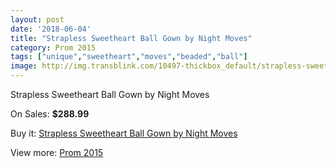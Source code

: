 ```yaml
---
layout: post
date: '2018-06-04'
title: "Strapless Sweetheart Ball Gown by Night Moves"
category: Prom 2015
tags: ["unique","sweetheart","moves","beaded","ball"]
image: http://img.transblink.com/10497-thickbox_default/strapless-sweetheart-ball-gown-by-night-moves.jpg
---
```

Strapless Sweetheart Ball Gown by Night Moves

On Sales: **$288.99**
<a href="https://www.transblink.com/en/prom-2015/3410-strapless-sweetheart-ball-gown-by-night-moves.html"><amp-img layout="responsive" width="600" height="600" src="//img.transblink.com/10497-thickbox_default/strapless-sweetheart-ball-gown-by-night-moves.jpg" alt="Strapless Sweetheart Ball Gown by Night Moves 0" /></a>
<a href="https://www.transblink.com/en/prom-2015/3410-strapless-sweetheart-ball-gown-by-night-moves.html"><amp-img layout="responsive" width="600" height="600" src="//img.transblink.com/10499-thickbox_default/strapless-sweetheart-ball-gown-by-night-moves.jpg" alt="Strapless Sweetheart Ball Gown by Night Moves 1" /></a>
<a href="https://www.transblink.com/en/prom-2015/3410-strapless-sweetheart-ball-gown-by-night-moves.html"><amp-img layout="responsive" width="600" height="600" src="//img.transblink.com/10498-thickbox_default/strapless-sweetheart-ball-gown-by-night-moves.jpg" alt="Strapless Sweetheart Ball Gown by Night Moves 2" /></a>

Buy it: [Strapless Sweetheart Ball Gown by Night Moves](https://www.transblink.com/en/prom-2015/3410-strapless-sweetheart-ball-gown-by-night-moves.html "Strapless Sweetheart Ball Gown by Night Moves")

View more: [Prom 2015](https://www.transblink.com/en/10-prom-2015 "Prom 2015")